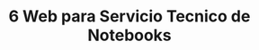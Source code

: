 ---
pubDate: 2022-07-01
title: '6 Web para Servicio Tecnico de Notebooks'
description: 'Sitio Web para Servicio Tecnico de Notebooks'
urls: 
    pagina: ''
    codigo: ''
image:
    url: '/img/fotos_proyectos/dentista.webp'
    alt: 'Imagen de Pagina Web de Imset Servicio Tecnico'
---